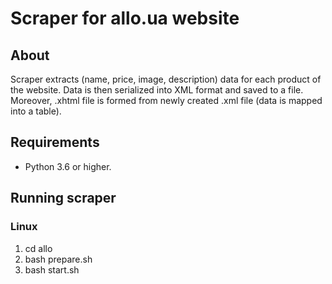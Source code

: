 # Scraper for allo.ua website


## About
Scraper extracts (name, price, image, description) data for each
product of the website. Data is then serialized into XML format and
saved to a file. Moreover, .xhtml file is formed from newly
created .xml file (data is mapped into a table). 


## Requirements
* Python 3.6 or higher.


## Running scraper
### Linux
1. cd allo
2. bash prepare.sh
3. bash start.sh
